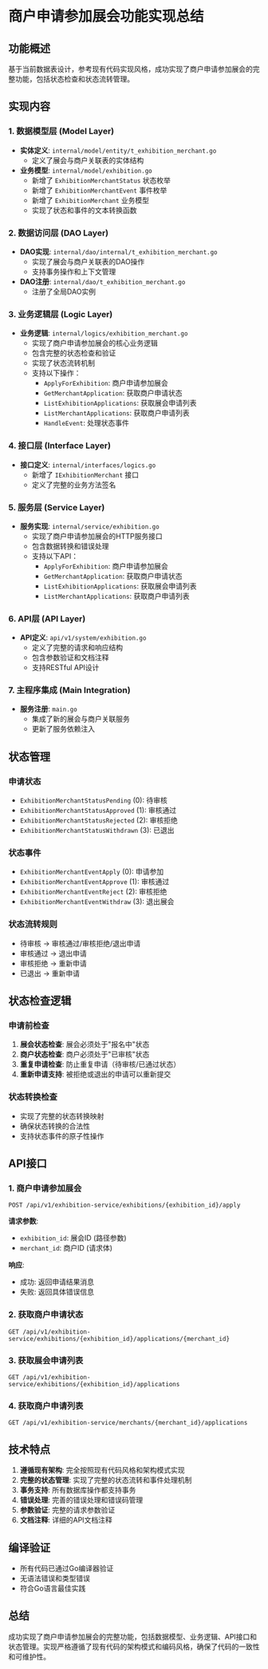 # 商户申请参加展会功能实现总结

## 功能概述
基于当前数据表设计，参考现有代码实现风格，成功实现了商户申请参加展会的完整功能，包括状态检查和状态流转管理。

## 实现内容

### 1. 数据模型层 (Model Layer)
- **实体定义**: `internal/model/entity/t_exhibition_merchant.go`
  - 定义了展会与商户关联表的实体结构
- **业务模型**: `internal/model/exhibition.go`
  - 新增了 `ExhibitionMerchantStatus` 状态枚举
  - 新增了 `ExhibitionMerchantEvent` 事件枚举
  - 新增了 `ExhibitionMerchant` 业务模型
  - 实现了状态和事件的文本转换函数

### 2. 数据访问层 (DAO Layer)
- **DAO实现**: `internal/dao/internal/t_exhibition_merchant.go`
  - 实现了展会与商户关联表的DAO操作
  - 支持事务操作和上下文管理
- **DAO注册**: `internal/dao/t_exhibition_merchant.go`
  - 注册了全局DAO实例

### 3. 业务逻辑层 (Logic Layer)
- **业务逻辑**: `internal/logics/exhibition_merchant.go`
  - 实现了商户申请参加展会的核心业务逻辑
  - 包含完整的状态检查和验证
  - 实现了状态流转机制
  - 支持以下操作：
    - `ApplyForExhibition`: 商户申请参加展会
    - `GetMerchantApplication`: 获取商户申请状态
    - `ListExhibitionApplications`: 获取展会申请列表
    - `ListMerchantApplications`: 获取商户申请列表
    - `HandleEvent`: 处理状态事件

### 4. 接口层 (Interface Layer)
- **接口定义**: `internal/interfaces/logics.go`
  - 新增了 `IExhibitionMerchant` 接口
  - 定义了完整的业务方法签名

### 5. 服务层 (Service Layer)
- **服务实现**: `internal/service/exhibition.go`
  - 实现了商户申请参加展会的HTTP服务接口
  - 包含数据转换和错误处理
  - 支持以下API：
    - `ApplyForExhibition`: 商户申请参加展会
    - `GetMerchantApplication`: 获取商户申请状态
    - `ListExhibitionApplications`: 获取展会申请列表
    - `ListMerchantApplications`: 获取商户申请列表

### 6. API层 (API Layer)
- **API定义**: `api/v1/system/exhibition.go`
  - 定义了完整的请求和响应结构
  - 包含参数验证和文档注释
  - 支持RESTful API设计

### 7. 主程序集成 (Main Integration)
- **服务注册**: `main.go`
  - 集成了新的展会与商户关联服务
  - 更新了服务依赖注入

## 状态管理

### 申请状态
- `ExhibitionMerchantStatusPending` (0): 待审核
- `ExhibitionMerchantStatusApproved` (1): 审核通过
- `ExhibitionMerchantStatusRejected` (2): 审核拒绝
- `ExhibitionMerchantStatusWithdrawn` (3): 已退出

### 状态事件
- `ExhibitionMerchantEventApply` (0): 申请参加
- `ExhibitionMerchantEventApprove` (1): 审核通过
- `ExhibitionMerchantEventReject` (2): 审核拒绝
- `ExhibitionMerchantEventWithdraw` (3): 退出展会

### 状态流转规则
- 待审核 → 审核通过/审核拒绝/退出申请
- 审核通过 → 退出申请
- 审核拒绝 → 重新申请
- 已退出 → 重新申请

## 状态检查逻辑

### 申请前检查
1. **展会状态检查**: 展会必须处于"报名中"状态
2. **商户状态检查**: 商户必须处于"已审核"状态
3. **重复申请检查**: 防止重复申请（待审核/已通过状态）
4. **重新申请支持**: 被拒绝或退出的申请可以重新提交

### 状态转换检查
- 实现了完整的状态转换映射
- 确保状态转换的合法性
- 支持状态事件的原子性操作

## API接口

### 1. 商户申请参加展会
```
POST /api/v1/exhibition-service/exhibitions/{exhibition_id}/apply
```
**请求参数**:
- `exhibition_id`: 展会ID (路径参数)
- `merchant_id`: 商户ID (请求体)

**响应**:
- 成功: 返回申请结果消息
- 失败: 返回具体错误信息

### 2. 获取商户申请状态
```
GET /api/v1/exhibition-service/exhibitions/{exhibition_id}/applications/{merchant_id}
```

### 3. 获取展会申请列表
```
GET /api/v1/exhibition-service/exhibitions/{exhibition_id}/applications
```

### 4. 获取商户申请列表
```
GET /api/v1/exhibition-service/merchants/{merchant_id}/applications
```

## 技术特点

1. **遵循现有架构**: 完全按照现有代码风格和架构模式实现
2. **完整的状态管理**: 实现了完整的状态流转和事件处理机制
3. **事务支持**: 所有数据库操作都支持事务
4. **错误处理**: 完善的错误处理和错误码管理
5. **参数验证**: 完整的请求参数验证
6. **文档注释**: 详细的API文档注释

## 编译验证
- 所有代码已通过Go编译器验证
- 无语法错误和类型错误
- 符合Go语言最佳实践

## 总结
成功实现了商户申请参加展会的完整功能，包括数据模型、业务逻辑、API接口和状态管理。实现严格遵循了现有代码的架构模式和编码风格，确保了代码的一致性和可维护性。
